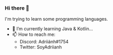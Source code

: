 ### Hi there 👋

I'm trying to learn some programming languages.

- 🌱 I’m currently learning Java & Kotlin...
- 📫 How to reach me:
  - Discord: Adriiánh#1754
  - Twitter: SoyAdriianh
